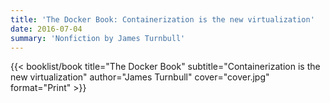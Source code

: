 ```yaml
---
title: 'The Docker Book: Containerization is the new virtualization'
date: 2016-07-04
summary: 'Nonfiction by James Turnbull'
---
```


{{< booklist/book
title="The Docker Book"
subtitle="Containerization is the new virtualization"
author="James Turnbull"
cover="cover.jpg"
format="Print" >}}
